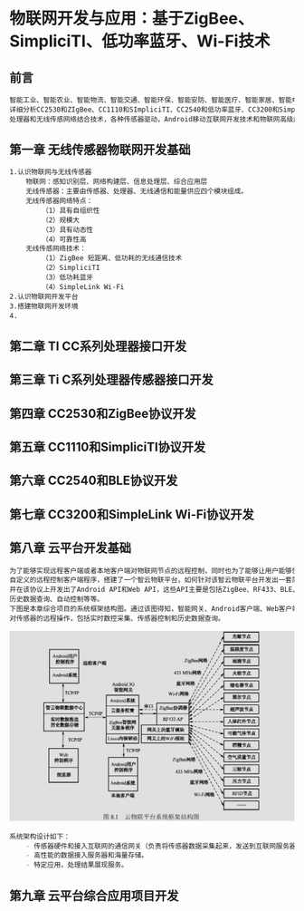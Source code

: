 # 物联网开发与应用：基于ZigBee、SimpliciTI、低功率蓝牙、Wi-Fi技术

## 前言
```markdown
智能工业、智能农业、智能物流、智能交通、智能环保、智能安防、智能医疗、智能家居、智能电网
详细分析CC2530和ZIgBee、CC1110和SImpliciTI、CC2540和低功率蓝牙、CC3200和SimpleLink Wi-Fi四种
处理器和无线传感网络结合技术，各种传感器驱动，Android移动互联网开发技术和物联网高级应用技术。
```
## 第一章 无线传感器物联网开发基础
```markdown
1.认识物联网与无线传感器
    物联网：感知识别层、网络构建层、信息处理层、综合应用层
    无线传感器：主要由传感器、处理器、无线通信和能量供应四个模块组成。
    无线传感器网络特点：
        （1）具有自组织性
        （2）规模大
        （3）具有动态性
        （4）可靠性高
    无线传感网络技术：
        （1）ZigBee 短距离、低功耗的无线通信技术
        （2）SimpliciTI 
        （3）低功耗蓝牙
        （4）SimpleLink Wi-Fi
2.认识物联网开发平台
3.搭建物联网开发环境
4.
```
## 第二章 TI CC系列处理器接口开发
## 第三章 Ti C系列处理器传感器接口开发
## 第四章 CC2530和ZigBee协议开发
## 第五章 CC1110和SimpliciTI协议开发
## 第六章 CC2540和BLE协议开发
## 第七章 CC3200和SimpleLink Wi-Fi协议开发
## 第八章 云平台开发基础
```markdown
为了能够实现远程客户端或者本地客户端对物联网节点的远程控制，同时也为了能够让用户能够快速第开发出
自定义的远程控制客户端程序，搭建了一个智云物联平台，如何针对该智云物联平台开发出一套简单易懂的ZXBee协议，
并在该协议上开发出了Android API和Web API，这些API主要是包括ZigBee、RF433、BLE、Wi-Fi节点的实时数据采集、
历史数据查询、自动控制等等。
下图是本章综合项目的系统框架结构图。通过该图得知，智能网关、Android客户端、Web客户端服务通过数据中心就可以实现
对传感器的远程操作，包括实时数控采集、传感器控制和历史数据查询。
```
![image-20201209162742432](https://raw.githubusercontent.com/peng4444/picgo/main/img/20201209162742.png)
```markdown
系统架构设计如下：
    - 传感器硬件和接入互联网的通信网关（负责将传感器数据采集起来，发送到互联网服务器）
    - 高性能的数据接入服务器和海量存储。
    - 特定应用，处理结果展现服务。
```
## 第九章 云平台综合应用项目开发

